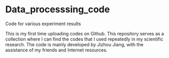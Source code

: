 # Data_processsing_code
Code for various experiment results

This is my first time uploading codes on Github. This repository serves as a collection where I can find the codes that I used repeatedly in my scientific research. The code is mainly developed by Jizhou Jiang, with the assistance of my friends and Internet resources. 
